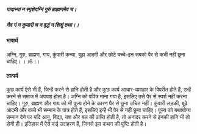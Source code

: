 ##### पादाभ्यां न स्पृशेदग्निं गुरुं ब्राह्मणमेव च।
##### नैव गं न कुमारी च न वृद्धं न शिशुं तथा।। 

#### भावार्थ

अग्नि, गुरु, ब्राह्मण, गाय, कुंवारी कन्या, बूढ़ा आदमी और छोटे बच्चे–इन सबको पैर से कभी नहीं छूना चाहिए। ।।6।।

#### तात्पर्य

कुछ कार्य ऐसे भी हैं, जिन्हें करने से हानि होती है और कुछ कार्य आचार-व्यवहार के विपरीत होते हैं, उन्हें करने से समाज में अपयश होता है। अग्नि को पवित्र माना गया है, इसलिए उसे पैर से स्पर्श नहीं करना चाहिए। गुरु, ब्राह्मण और गाय को भी पूज्य होने के कारण पैर से छूना उचित नहीं। कुंवारी लड़की, बूढ़े आदमी और बच्चे भी सम्मान के पात्र होते हैं, इसलिए इन्हें भी पैर से नहीं छूना चाहिए। पूज्य को यथायोग्य सम्मान देने पर यदि आयु, विद्या, यश और बल की प्राप्ति होती है, तो अनादर करने से इनकी हानि भी तो होगी ही। इतिहास में ऐसे कई उदाहरण हैं, जिनसे इस कथन की पुष्टि होती है।